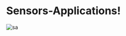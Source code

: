 # Sensors-Applications!

![sa](https://user-images.githubusercontent.com/56803235/164047649-c40e0117-8883-4295-9c07-9e487f0568ad.jpg)
